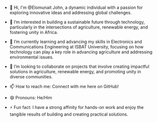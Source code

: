 - 👋 Hi, I'm @Elomunait John, a dynamic individual with a passion for exploring innovative ideas and addressing global challenges.
  
- 👀 I’m interested in building a sustainable future through technology, particularly in the intersections of agriculture, renewable energy, and fostering unity in Africa.

- 🌱 I’m currently learning and advancing my skills in Electronics and Communications Engineering at ISBAT University, focusing on how technology can play a key role in advancing agriculture and addressing environmental issues.

- 💞️ I’m looking to collaborate on projects that involve creating impactful solutions in agriculture, renewable energy, and promoting unity in diverse communities.

- 📫 How to reach me: Connect with me here on GitHub!

- 😄 Pronouns: He/Him

- ⚡ Fun fact: I have a strong affinity for hands-on work and enjoy the tangible results of building and creating practical solutions.
<!---
Elomunait/Elomunait is a ✨ special ✨ repository because its `README.md` (this file) appears on your GitHub profile.
You can click the Preview link to take a look at your changes.
--->
